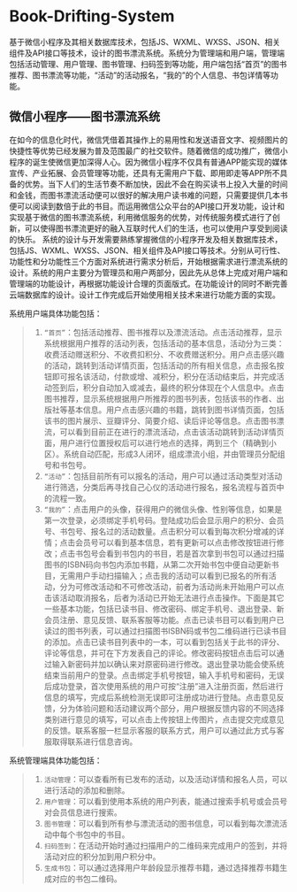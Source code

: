 Book-Drifting-System
====
基于微信小程序及其相关数据库技术，包括JS、WXML、WXSS、JSON、相关组件及API接口等技术，设计的图书漂流系统。系统分为管理端和用户端，管理端包括活动管理、用户管理、图书管理、扫码签到等功能，用户端包括“首页”的图书推荐、图书漂流等功能，“活动”的活动报名，“我的”的个人信息、书包详情等功能。

微信小程序——图书漂流系统
----

在如今的信息化时代，微信凭借着其操作上的易用性和发送语音文字、视频图片的快捷性等优势已经发展为普及范围最广的社交软件。随着微信的成功推广，微信小程序的诞生使微信更加深得人心。因为微信小程序不仅具有普通APP能实现的媒体宣传、产业拓展、会员管理等功能，还具有无需用户下载、即用即走等APP所不具备的优势。当下人们的生活节奏不断加快，因此不会在购买读书上投入大量的时间和金钱，而图书漂流活动便可以很好的解决用户读书难的问题，只需要提供几本书便可以阅读到数倍于此的书目。而运用微信公众平台的API接口开发功能，设计和实现基于微信的图书漂流系统，利用微信服务的优势，对传统服务模式进行了创新，可以使得图书漂流更好的融入互联时代人们的生活，也可以使用户享受到阅读的快乐。
系统的设计与开发需要熟练掌握微信的小程序开发及相关数据库技术，包括JS、WXML、WXSS、JSON、相关组件及API接口等技术。分别从可行性、功能性和分功能性三个方面对系统进行需求分析后，开始根据需求进行漂流系统的设计。系统的用户主要分为管理员和用户两部分，因此先从总体上完成对用户端和管理端的功能设计，再根据功能设计合理的页面版式。在功能设计的同时不断完善云端数据库的设计。设计工作完成后开始使用相关技术来进行功能方面的实现。


系统用户端具体功能包括：
> 1.	`“首页”`：包括活动推荐、图书推荐以及漂流活动。点击活动推荐，显示系统根据用户推荐的活动列表，包括活动的基本信息，活动分为三类：收费活动赠送积分、不收费扣积分、不收费赠送积分。用户点击感兴趣的活动，跳转到活动详情页面，包括活动的所有相关信息，点击报名按钮即可报名该活动，付款或增、减积分，积分在活动结束后，并完成活动签到后，积分自动加入或减去，最终的积分体现在个人信息中。点击图书推荐，显示系统根据用户所推荐的图书列表，包括该书的作者、出版社等基本信息。用户点击感兴趣的书籍，跳转到图书详情页面，包括该书的图片展示、豆瓣评分、简要介绍、读后评论等信息。点击图书漂流，可以看到目前正在进行的漂流活动，点击该活动跳转到活动详情页面，用户进行位置授权后可以进行地点的选择，两到三个（精确到小区）。系统自动匹配，形成3人闭环，组成漂流小组，并由管理员分配组号和书包号。
> 2.	`“活动”`：包括目前所有可以报名的活动，用户可以通过活动类型对活动进行筛选，分类后再寻找自己心仪的活动进行报名，报名流程与首页中的流程一致。
> 3.	`“我的”`：点击用户的头像，获得用户的微信头像、性别等信息，如果是第一次登录，必须绑定手机号码。登陆成功后会显示用户的积分、会员号、书包号、报名过的活动数量。点击积分可以看到每次积分增减的详情；点击会员号可以看到基本信息，若有更新可以点击修改按钮进行修改；点击书包号会看到书包内的书目，若是首次拿到书包可以通过扫描图书的ISBN码向书包内添加书籍，从第二次开始书包中便自动更新书目，无需用户手动扫描输入；点击我的活动可以看到已报名的所有活动，分为可修改活动和不可修改活动，前者为活动尚未开始用户可以点击该活动取消报名，后者为活动已开始无法进行点击操作。下面是其它一些基本功能，包括已读书目、修改密码、绑定手机号、退出登录、新会员注册、意见反馈、联系客服等功能。点击已读书目可以看到用户已读过的图书列表，可以通过扫描图书ISBN码或书包二维码进行已读书目的添加。点击已读书目列表中的一本，可以看到包括关于此书的评分、评论等信息，并可在下方发表自己的评论。修改密码按钮点击后可以通过输入新密码并加以确认来对原密码进行修改。退出登录功能会使系统结束当前用户的登录。点击绑定手机号按钮，输入手机号和密码，无误后成功登录，首次使用系统的用户可按“注册”进入注册页面，然后进行信息的填写，完成后系统检测无误即可注册成功进行登陆。点击意见反馈，分为体验问题和活动建议两个部分，用户根据反馈内容的不同选择类别进行意见的填写，可以点击上传按钮上传图片，点击提交完成意见的反馈。联系客服一栏显示客服的联系方式，用户可以通过此方式与客服取得联系进行信息咨询。

   
系统管理端具体功能包括：
> 1.	`活动管理`：可以查看所有已发布的活动，以及活动详情和报名人员，可以进行活动的添加和删除。
> 2.	`用户管理`：可以看到使用本系统的用户列表，能通过搜索手机号或会员号对会员信息进行搜索。
> 3.	`图书管理`：可以看到所有参与漂流活动的图书信息，可以看到每次漂流活动中每个书包中的书目。
> 4.	`扫码签到`：在活动开始时通过扫描用户的二维码来完成用户的签到，并将活动对应的积分加到用户积分中。
> 5.	`生成书包`：可以通过选择用户年龄段显示推荐书籍，通过选择推荐书籍生成对应的书包二维码。
